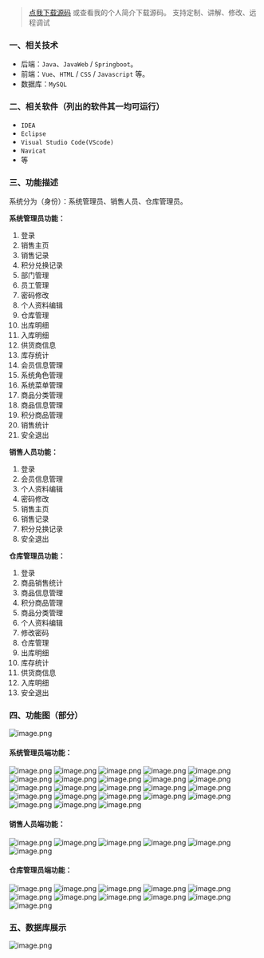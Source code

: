 > [点我下载源码](https://www.notmaker.com) 
> 或查看我的个人简介下载源码。
> 支持定制、讲解、修改、远程调试
### 一、相关技术
- 后端：`Java`、`JavaWeb` / `Springboot`。
- 前端：`Vue`、`HTML` / `CSS` / `Javascript` 等。
- 数据库：`MySQL`

### 二、相关软件（列出的软件其一均可运行）
- `IDEA`
- `Eclipse`
- `Visual Studio Code(VScode)`
- `Navicat`
- 等

### 三、功能描述
系统分为（身份）：系统管理员、销售人员、仓库管理员。

**系统管理员功能：**
1. 登录
2. 销售主页
3. 销售记录
4. 积分兑换记录
5. 部门管理
6. 员工管理
7. 密码修改
8. 个人资料编辑
9. 仓库管理
10. 出库明细
11. 入库明细
12. 供货商信息
13. 库存统计
14. 会员信息管理
15. 系统角色管理
16. 系统菜单管理
17. 商品分类管理
18. 商品信息管理
19. 积分商品管理
20. 销售统计
21. 安全退出


**销售人员功能：**
1. 登录
2. 会员信息管理
3. 个人资料编辑
4. 密码修改
5. 销售主页
6. 销售记录
7. 积分兑换记录
8. 安全退出

**仓库管理员功能：**
1. 登录
2. 商品销售统计
3. 商品信息管理
4. 积分商品管理
5. 商品分类管理
6. 个人资料编辑
7. 修改密码
8. 仓库管理
9. 出库明细
10. 库存统计
11. 供货商信息
12. 入库明细
13. 安全退出


### 四、功能图（部分）
![image.png](https://img-blog.csdnimg.cn/img_convert/44ba5a1210c4f8d46ee67d8ecf5a2249.png)
#### 系统管理员端功能：
![image.png](https://img-blog.csdnimg.cn/img_convert/a2d573432a65b3a6f2294f14edaf95a4.png)
![image.png](https://img-blog.csdnimg.cn/img_convert/b96516be2f63a0fc18324cc60000eee2.png)
![image.png](https://img-blog.csdnimg.cn/img_convert/ab3194cbc726fafa36130cb00a434a2e.png)
![image.png](https://img-blog.csdnimg.cn/img_convert/59d6d852a1f33aeb2bf80657d0cb01df.png)
![image.png](https://img-blog.csdnimg.cn/img_convert/d082df9d7bc02594d93c736b9839d4e4.png)
![image.png](https://img-blog.csdnimg.cn/img_convert/05dedc13500aaa6870bfce55410cd117.png)
![image.png](https://img-blog.csdnimg.cn/img_convert/8d869b0c68b5363ea708029d25e5ad9c.png)
![image.png](https://img-blog.csdnimg.cn/img_convert/29e0d6cdf78cd6cad04f1c02161f6faa.png)
![image.png](https://img-blog.csdnimg.cn/img_convert/4923998e5de79394260e4935f83f651d.png)
![image.png](https://img-blog.csdnimg.cn/img_convert/a155f211244c6418c32e2f779bd4b59d.png)
![image.png](https://img-blog.csdnimg.cn/img_convert/e7447b7be7888e868de56b9af94a6c31.png)
![image.png](https://img-blog.csdnimg.cn/img_convert/02feb11a72c81e55d10bbd7cf4abf699.png)
![image.png](https://img-blog.csdnimg.cn/img_convert/2f382c1a476c69604eef9d28832de0ea.png)
![image.png](https://img-blog.csdnimg.cn/img_convert/bab52a47e41b5951bfe942fea4bc1704.png)
![image.png](https://img-blog.csdnimg.cn/img_convert/0ec49d4ec1bb878c8c472972e5526318.png)
![image.png](https://img-blog.csdnimg.cn/img_convert/0d366582a98bbc9abdcd1c01661388c8.png)
![image.png](https://img-blog.csdnimg.cn/img_convert/a7805c4894b52c1248f980d3d7bca84e.png)
![image.png](https://img-blog.csdnimg.cn/img_convert/be40394870d83222288543beb8f35b20.png)
![image.png](https://img-blog.csdnimg.cn/img_convert/f0f517047a33225a2347fff43f221769.png)
![image.png](https://img-blog.csdnimg.cn/img_convert/49156d8f07f4af9008f67d4afd49f1c7.png)
![image.png](https://img-blog.csdnimg.cn/img_convert/5b6ee524e9ef49422e3157f5807f2752.png)
![image.png](https://img-blog.csdnimg.cn/img_convert/8aef3c26ae2159e1abbde73abfcfd0dc.png)
![image.png](https://img-blog.csdnimg.cn/img_convert/16192af2049aea8bdf13a97a9a1f0356.png)
#### 销售人员端功能：
![image.png](https://img-blog.csdnimg.cn/img_convert/3322d50777041aed25b5978110e3f9af.png)
![image.png](https://img-blog.csdnimg.cn/img_convert/1d920bfe057dbdfa18aa91fa182eadf2.png)
![image.png](https://img-blog.csdnimg.cn/img_convert/b511438e04669dad7566687ebc53a46a.png)
![image.png](https://img-blog.csdnimg.cn/img_convert/83d3c46c94692df50d4c4eb5fdd7dde3.png)
![image.png](https://img-blog.csdnimg.cn/img_convert/a890c8dc6bfa48233825ee2e8bcf3c00.png)
![image.png](https://img-blog.csdnimg.cn/img_convert/38640ba472daff32c23cebccdbc27062.png)
#### 仓库管理员端功能：
![image.png](https://img-blog.csdnimg.cn/img_convert/dab182fbb93cd60dfd082befddd86041.png)
![image.png](https://img-blog.csdnimg.cn/img_convert/21005258ccef108f1718874f4a5d16a5.png)
![image.png](https://img-blog.csdnimg.cn/img_convert/9a2c1129b8a0b84ff408d51d83fa226e.png)
![image.png](https://img-blog.csdnimg.cn/img_convert/3ef3a46efa6a366a2f8dc149f025fe6f.png)
![image.png](https://img-blog.csdnimg.cn/img_convert/c0fac1e7ae0399028edf0523a84e0d0e.png)
![image.png](https://img-blog.csdnimg.cn/img_convert/126a010a166b647c25b9daa04f182de1.png)
![image.png](https://img-blog.csdnimg.cn/img_convert/a622510f54676102a9e08935e02ac683.png)
![image.png](https://img-blog.csdnimg.cn/img_convert/c065caed08c9e3022343cfca80799ab4.png)
![image.png](https://img-blog.csdnimg.cn/img_convert/392341bd7b1ff639463b22a4925095fe.png)
![image.png](https://img-blog.csdnimg.cn/img_convert/2ac18b7adfbbb63ab711928962ab23fc.png)
![image.png](https://img-blog.csdnimg.cn/img_convert/aed7f602039867cf7342126895893e33.png)
### 五、数据库展示
![image.png](https://img-blog.csdnimg.cn/img_convert/91d5d13be7ba5e0d93801fd24e29b318.png)
